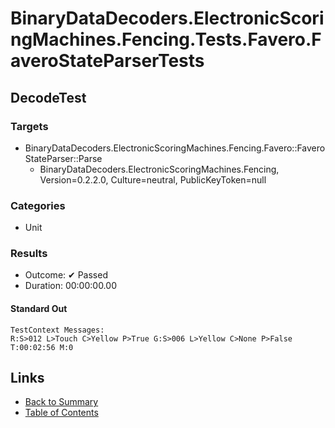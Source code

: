 # BinaryDataDecoders.ElectronicScoringMachines.Fencing.Tests.Favero.FaveroStateParserTests

## DecodeTest

### Targets

* BinaryDataDecoders.ElectronicScoringMachines.Fencing.Favero::FaveroStateParser::Parse
  * BinaryDataDecoders.ElectronicScoringMachines.Fencing, Version=0.2.2.0, Culture=neutral, PublicKeyToken=null

### Categories

* Unit

### Results

* Outcome: ✔ Passed
* Duration: 00:00:00.00

#### Standard Out

```
TestContext Messages:
R:S>012 L>Touch C>Yellow P>True G:S>006 L>Yellow C>None P>False T:00:02:56 M:0
```

## Links

* [Back to Summary](../Summary.md)
* [Table of Contents](../../TOC.md)
